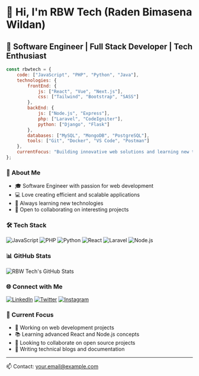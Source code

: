 # 👋 Hi, I'm RBW Tech (Raden Bimasena Wildan)

## 🚀 Software Engineer | Full Stack Developer | Tech Enthusiast

```javascript
const rbwtech = {
    code: ["JavaScript", "PHP", "Python", "Java"],
    technologies: {
        frontEnd: {
            js: ["React", "Vue", "Next.js"],
            css: ["Tailwind", "Bootstrap", "SASS"]
        },
        backEnd: {
            js: ["Node.js", "Express"],
            php: ["Laravel", "CodeIgniter"],
            python: ["Django", "Flask"]
        },
        databases: ["MySQL", "MongoDB", "PostgreSQL"],
        tools: ["Git", "Docker", "VS Code", "Postman"]
    },
    currentFocus: "Building innovative web solutions and learning new technologies",
};
```

### 💫 About Me
- 🎓 Software Engineer with passion for web development
- 💻 Love creating efficient and scalable applications
- 🌱 Always learning new technologies
- 👯 Open to collaborating on interesting projects

### 🛠️ Tech Stack
![JavaScript](https://img.shields.io/badge/-JavaScript-F7DF1E?style=flat-square&logo=javascript&logoColor=black)
![PHP](https://img.shields.io/badge/-PHP-777BB4?style=flat-square&logo=php&logoColor=white)
![Python](https://img.shields.io/badge/-Python-3776AB?style=flat-square&logo=python&logoColor=white)
![React](https://img.shields.io/badge/-React-61DAFB?style=flat-square&logo=react&logoColor=black)
![Laravel](https://img.shields.io/badge/-Laravel-FF2D20?style=flat-square&logo=laravel&logoColor=white)
![Node.js](https://img.shields.io/badge/-Node.js-339933?style=flat-square&logo=node.js&logoColor=white)

### 📊 GitHub Stats
![RBW Tech's GitHub Stats](https://github-readme-stats.vercel.app/api?username=rbwtech&show_icons=true&theme=radical)

### 🌐 Connect with Me
[![LinkedIn](https://img.shields.io/badge/-LinkedIn-0A66C2?style=flat-square&logo=linkedin&logoColor=white)](https://linkedin.com/in/your-linkedin)
[![Twitter](https://img.shields.io/badge/-Twitter-1DA1F2?style=flat-square&logo=twitter&logoColor=white)](https://twitter.com/your-twitter)
[![Instagram](https://img.shields.io/badge/-Instagram-E4405F?style=flat-square&logo=instagram&logoColor=white)](https://instagram.com/your-instagram)

### 🎯 Current Focus
- 🔭 Working on web development projects
- 📚 Learning advanced React and Node.js concepts
- 🤝 Looking to collaborate on open source projects
- 📝 Writing technical blogs and documentation

---
📫 Contact: your.email@example.com
